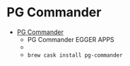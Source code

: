 # PG Commander
- [PG Commander](https://eggerapps.at/pgcommander/)
  -  PG Commander EGGER APPS
  - 
  - `brew cask install pg-commander`
